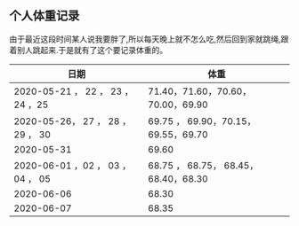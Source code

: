 ##                                             个人体重记录





由于最近这段时间某人说我要胖了,所以每天晚上就不怎么吃,然后回到家就跳绳,跟着别人跳起来.于是就有了这个要记录体重的。



| 日期                               | 体重                                 |
| ---------------------------------- | ------------------------------------ |
| 2020-05-21 ， 22 ， 23 ，24 ，25   | 71.40，71.60，70.60，70.00，69.90    |
| 2020-05-26， 27 ， 28 ， 29  ， 30 | 69.75 ， 69.90，70.15，69.55，69.70  |
| 2020-05-31                         | 69.60                                |
| 2020-06-01 ，02 ， 03 ， 04 ， 05  | 68.75 ， 68.75， 68.45，68.40，68.30 |
| 2020-06-06                         | 68.30                                |
| 2020-06-07                         | 68.35                                |


